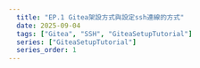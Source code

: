 ```yaml
---
  title: "EP.1 Gitea架設方式與設定ssh連線的方式"
  date: 2025-09-04
  tags: ["Gitea", "SSH", "GiteaSetupTutorial"]
  series: ["GiteaSetupTutorial"]
  series_order: 1
---
```


